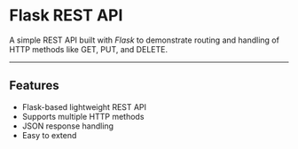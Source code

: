 # Flask REST API  

A simple REST API built with *Flask* to demonstrate routing and handling of HTTP methods like GET, PUT, and DELETE.  

---

## Features
-  Flask-based lightweight REST API  
-  Supports multiple HTTP methods  
-  JSON response handling  
-  Easy to extend  

